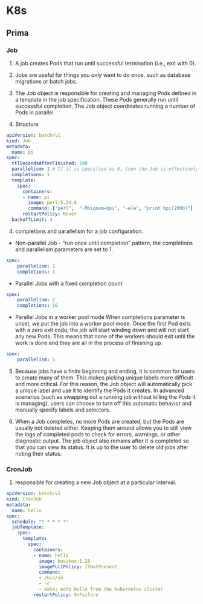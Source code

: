 # K8s

## Prima

### Job
1. A job creates Pods that run until successful termination (i.e., exit with 0).

2. Jobs are useful for things you only want to do once, such as database migrations or batch jobs.

3. The Job object is responsible for creating and managing Pods defined in a template in the job specification. These Pods generally run until successful completion. The Job object coordinates running a number of Pods in parallel.

4. Structure
```yaml
apiVersion: batch/v1
kind: Job
metadata:
  name: pi
spec:
  ttlSecondsAfterFinished: 100
  parallelism: 1 # If it is specified as 0, then the Job is effectively paused until it is increased
  completions: 1
  template:
    spec:
      containers:
      - name: pi
        image: perl:5.34.0
        command: ["perl",  "-Mbignum=bpi", "-wle", "print bpi(2000)"]
      restartPolicy: Never
  backoffLimit: 4
```
4. completions and parallelism for a job configuration.
- Non-parallel Job - “run once until completion” pattern, the completions and parallelism parameters are set to 1.
```yaml
spec:
	parallelism: 1
	completions: 1
```
- Parallel Jobs with a fixed completion count
```yaml
spec:
	parallelism: 2
	completions: 10
```

- Parallel Jobs in a worker pool mode
When completions parameter is unset, we put the job into a worker pool mode. Once the first Pod exits with a zero exit code, the job will start winding down and will not start any new Pods. This means that none of the workers should exit until the work is done and they are all in the process of finishing up.
```yaml
spec:
	parallelism: 5
```

5. Because jobs have a finite beginning and ending, it is common for users to create many of them. This makes picking unique labels more difficult and more critical. For this reason, the Job object will automatically pick a unique label and use it to identify the Pods it creates. In advanced scenarios (such as swapping out a running job without killing the Pods it is managing), users can choose to turn off this automatic behavior and manually specify labels and selectors.

6. When a Job completes, no more Pods are created, but the Pods are usually not deleted either. Keeping them around allows you to still view the logs of completed pods to check for errors, warnings, or other diagnostic output. The job object also remains after it is completed so that you can view its status. It is up to the user to delete old jobs after noting their status.

### CronJob
1. responsible for creating a new Job object at a particular interval.

```yaml
apiVersion: batch/v1
kind: CronJob
metadata:
  name: hello
spec:
  schedule: "* * * * *"
  jobTemplate:
    spec:
      template:
        spec:
          containers:
          - name: hello
            image: busybox:1.28
            imagePullPolicy: IfNotPresent
            command:
            - /bin/sh
            - -c
            - date; echo Hello from the Kubernetes cluster
          restartPolicy: OnFailure
```
